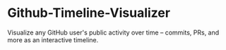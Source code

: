 # Github-Timeline-Visualizer
Visualize any GitHub user's public activity over time – commits, PRs, and more as an interactive timeline.
